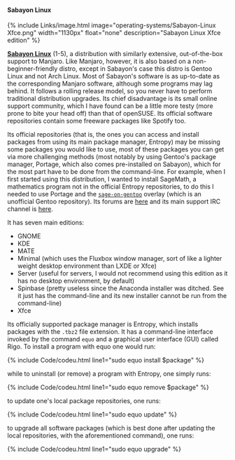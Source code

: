 #### Sabayon Linux
{% include Links/image.html image="operating-systems/Sabayon-Linux Xfce.png" width="1130px" float="none" description="Sabayon Linux Xfce edition" %}

[**Sabayon Linux**](http://sabayon.org/) (1-5), a distribution with similarly extensive, out-of-the-box support to Manjaro. Like Manjaro, however, it is also based on a non-beginner-friendly distro, except in Sabayon's case this distro is Gentoo Linux and not Arch Linux. Most of Sabayon's software is as up-to-date as the corresponding Manjaro software, although some programs may lag behind. It follows a rolling release model, so you never have to perform traditional distribution upgrades. Its chief disadvantage is its small online support community, which I have found can be a little more testy (more prone to bite your head off) than that of openSUSE. Its official software repositories contain some freeware packages like Spotify too.

Its official repositories (that is, the ones you can access and install packages from using its main package manager, Entropy) may be missing some packages you would like to use, most of these packages you can get via more challenging methods (most notably by using Gentoo's package manager, Portage, which also comes pre-installed on Sabayon), which for the most part have to be done from the command-line. For example, when I first started using this distribution, I wanted to install SageMath, a mathematics program not in the official Entropy repositories, to do this I needed to use Portage and the [`sage-on-gentoo`](https://github.com/cschwan/sage-on-gentoo) overlay (which is an unofficial Gentoo repository). Its forums are [here](https://forum.sabayon.org/) and its main support IRC channel is [here](irc://irc.freenode.net/sabayon).

It has seven main editions:

* GNOME
* KDE
* MATE
* Minimal (which uses the Fluxbox window manager, sort of like a lighter weight desktop environment than LXDE or Xfce)
* Server (useful for servers, I would not recommend using this edition as it has no desktop environment, by default)
* Spinbase (pretty useless since the Anaconda installer was ditched. See it just has the command-line and its new installer cannot be run from the command-line)
* Xfce

Its officially supported package manager is Entropy, which installs packages with the `.tbz2` file extension. It has a command-line interface invoked by the command `equo` and a graphical user interface (GUI) called Rigo. To install a program with equo one would run:

{% include Code/codeu.html line1="sudo equo install $package" %}

while to uninstall (or remove) a program with Entropy, one simply runs:

{% include Code/codeu.html line1="sudo equo remove $package" %}

to update one's local package repositories, one runs:

{% include Code/codeu.html line1="sudo equo update" %}

to upgrade all software packages (which is best done after updating the local repositories, with the aforementioned command), one runs:

{% include Code/codeu.html line1="sudo equo upgrade" %}
